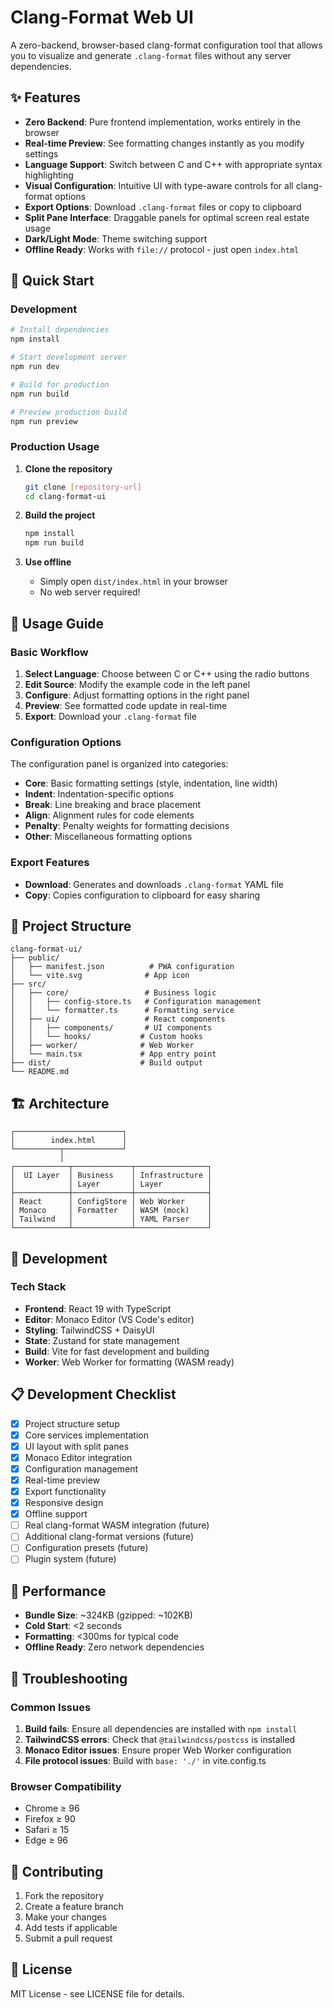 # Clang-Format Web UI

A zero-backend, browser-based clang-format configuration tool that allows you to visualize and generate `.clang-format` files without any server dependencies.

## ✨ Features

- **Zero Backend**: Pure frontend implementation, works entirely in the browser
- **Real-time Preview**: See formatting changes instantly as you modify settings
- **Language Support**: Switch between C and C++ with appropriate syntax highlighting
- **Visual Configuration**: Intuitive UI with type-aware controls for all clang-format options
- **Export Options**: Download `.clang-format` files or copy to clipboard
- **Split Pane Interface**: Draggable panels for optimal screen real estate usage
- **Dark/Light Mode**: Theme switching support
- **Offline Ready**: Works with `file://` protocol - just open `index.html`

## 🚀 Quick Start

### Development

```bash
# Install dependencies
npm install

# Start development server
npm run dev

# Build for production
npm run build

# Preview production build
npm run preview
```

### Production Usage

1. **Clone the repository**
   ```bash
   git clone [repository-url]
   cd clang-format-ui
   ```

2. **Build the project**
   ```bash
   npm install
   npm run build
   ```

3. **Use offline**
   - Simply open `dist/index.html` in your browser
   - No web server required!

## 🎯 Usage Guide

### Basic Workflow

1. **Select Language**: Choose between C or C++ using the radio buttons
2. **Edit Source**: Modify the example code in the left panel
3. **Configure**: Adjust formatting options in the right panel
4. **Preview**: See formatted code update in real-time
5. **Export**: Download your `.clang-format` file

### Configuration Options

The configuration panel is organized into categories:
- **Core**: Basic formatting settings (style, indentation, line width)
- **Indent**: Indentation-specific options
- **Break**: Line breaking and brace placement
- **Align**: Alignment rules for code elements
- **Penalty**: Penalty weights for formatting decisions
- **Other**: Miscellaneous formatting options

### Export Features

- **Download**: Generates and downloads `.clang-format` YAML file
- **Copy**: Copies configuration to clipboard for easy sharing

## 📁 Project Structure

```
clang-format-ui/
├── public/
│   ├── manifest.json          # PWA configuration
│   └── vite.svg              # App icon
├── src/
│   ├── core/                 # Business logic
│   │   ├── config-store.ts   # Configuration management
│   │   └── formatter.ts      # Formatting service
│   ├── ui/                   # React components
│   │   ├── components/       # UI components
│   │   └── hooks/           # Custom hooks
│   ├── worker/              # Web Worker
│   └── main.tsx             # App entry point
├── dist/                    # Build output
└── README.md
```

## 🏗️ Architecture

```
┌────────────────────────┐
│        index.html      │
└──────────┬─────────────┘
           │
┌────────────┬─────────────┬────────────────┐
│  UI Layer  │ Business    │ Infrastructure │
│            │ Layer       │ Layer          │
├────────────┼─────────────┼────────────────┤
│ React      │ ConfigStore │ Web Worker     │
│ Monaco     │ Formatter   │ WASM (mock)    │
│ Tailwind   │             │ YAML Parser    │
└────────────┴─────────────┴────────────────┘
```

## 🔧 Development

### Tech Stack

- **Frontend**: React 19 with TypeScript
- **Editor**: Monaco Editor (VS Code's editor)
- **Styling**: TailwindCSS + DaisyUI
- **State**: Zustand for state management
- **Build**: Vite for fast development and building
- **Worker**: Web Worker for formatting (WASM ready)

## 📋 Development Checklist

- [x] Project structure setup
- [x] Core services implementation
- [x] UI layout with split panes
- [x] Monaco Editor integration
- [x] Configuration management
- [x] Real-time preview
- [x] Export functionality
- [x] Responsive design
- [x] Offline support
- [ ] Real clang-format WASM integration (future)
- [ ] Additional clang-format versions (future)
- [ ] Configuration presets (future)
- [ ] Plugin system (future)

## 🚦 Performance

- **Bundle Size**: ~324KB (gzipped: ~102KB)
- **Cold Start**: <2 seconds
- **Formatting**: <300ms for typical code
- **Offline Ready**: Zero network dependencies

## 🐛 Troubleshooting

### Common Issues

1. **Build fails**: Ensure all dependencies are installed with `npm install`
2. **TailwindCSS errors**: Check that `@tailwindcss/postcss` is installed
3. **Monaco Editor issues**: Ensure proper Web Worker configuration
4. **File protocol issues**: Build with `base: './'` in vite.config.ts

### Browser Compatibility

- Chrome ≥ 96
- Firefox ≥ 90
- Safari ≥ 15
- Edge ≥ 96

## 🤝 Contributing

1. Fork the repository
2. Create a feature branch
3. Make your changes
4. Add tests if applicable
5. Submit a pull request

## 📄 License

MIT License - see LICENSE file for details.
